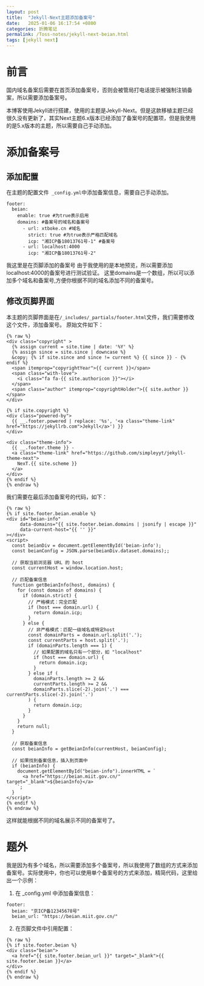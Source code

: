 ```yaml
---
layout: post
title:  "Jekyll-Next主题添加备案号"
date:   2025-01-06 16:17:54 +0800
categories: 折腾笔记
permalink: /Toss-notes/jekyll-next-beian.html
tags: [jekyll next]
---
```


# 前言
国内域名备案后需要在首页添加备案号，否则会被管局打电话提示被强制注销备案，所以需要添加备案号。

本博客使用Jekyll进行搭建，使用的主题是Jekyll-Next。但是这款移植主题已经很久没有更新了，其实Next主题6.x版本已经添加了备案号的配置项，但是我使用的是5.x版本的主题，所以需要自己手动添加。
# 添加备案号
## 添加配置
在主题的配置文件` _config.yml`中添加备案信息，需要自己手动添加。
```
footer:
  beian: 
    enable: true #为true表示启用
    domains: #备案号的域名和备案号
      - url: xtboke.cn #域名
        strict: true #为true表示严格匹配域名
        icp: "湘ICP备18013761号-1" #备案号
      - url: localhost:4000
        icp: "湘ICP备18013761号-2"
```
我这里是在页脚添加的备案号
由于我使用的是本地预览，所以需要添加localhost:4000的备案号进行测试验证。
这里domains是一个数组，所以可以添加多个域名和备案号,方便你根据不同的域名添加不同的备案号。

## 修改页脚界面
本主题的页脚界面是在`/_includes/_partials/footer.html`文件，我们需要修改这个文件，添加备案号。
原始文件如下：
```
{% raw %}
<div class="copyright" >
  {% assign current = site.time | date: '%Y' %}
  {% assign since = site.since | downcase %}
  &copy; {% if site.since and since != current %} {{ since }} - {% endif %}
  <span itemprop="copyrightYear">{{ current }}</span>
  <span class="with-love">
    <i class="fa fa-{{ site.authoricon }}"></i>
  </span>
  <span class="author" itemprop="copyrightHolder">{{ site.author }}</span>
</div>

{% if site.copyright %}
<div class="powered-by">
  {{ __.footer.powered | replace: '%s', '<a class="theme-link" href="https://jekyllrb.com">Jekyll</a>') }}
</div>

<div class="theme-info">
  {{ __.footer.theme }} -
  <a class="theme-link" href="https://github.com/simpleyyt/jekyll-theme-next">
    NexT.{{ site.scheme }}
  </a>
</div>
{% endif %}
{% endraw %}
```
我们需要在最后添加备案号的代码，如下：
```
{% raw %}
{% if site.footer.beian.enable %}
<div id="beian-info" 
     data-domains="{{ site.footer.beian.domains | jsonify | escape }}"
     data-current-host="{{ '' }}"
></div>
<script>
  const beianDiv = document.getElementById('beian-info');
  const beianConfig = JSON.parse(beianDiv.dataset.domains);;

  // 获取当前浏览器 URL 的 host
  const currentHost = window.location.host;

  // 匹配备案信息
  function getBeianInfo(host, domains) {
    for (const domain of domains) {
      if (domain.strict) {
        // 严格模式：完全匹配
        if (host === domain.url) {
          return domain.icp;
        }
      } else {
        // 非严格模式：匹配一级域名或特定host
        const domainParts = domain.url.split('.');
        const currentParts = host.split('.');
        if (domainParts.length === 1) {
          // 如果配置的域名只有一个部分，如 "localhost"
          if (host === domain.url) {
            return domain.icp;
          }
        } else if (
          domainParts.length >= 2 &&
          currentParts.length >= 2 &&
          domainParts.slice(-2).join('.') === currentParts.slice(-2).join('.')
        ) {
          return domain.icp;
        }
      }
    }
    return null;
  }

  // 获取备案信息
  const beianInfo = getBeianInfo(currentHost, beianConfig);

  // 如果找到备案信息，插入到页面中
  if (beianInfo) {
    document.getElementById("beian-info").innerHTML = `
      <a href="https://beian.miit.gov.cn/" target="_blank">${beianInfo}</a>
    `;
  }
</script>
{% endif %}
{% endraw %}
```
这样就能根据不同的域名展示不同的备案号了。
# 题外
我是因为有多个域名，所以需要添加多个备案号，所以我使用了数组的方式来添加备案号。实际使用中，你也可以使用单个备案号的方式来添加，精简代码，这里给出一个示例：
1. 在 _config.yml 中添加备案信息：
```
footer:
  beian: "京ICP备12345678号"
  beian_url: "https://beian.miit.gov.cn/"
```
2. 在页脚文件中引用配置：

```
{% raw %}
{% if site.footer.beian %}
<div class="beian">
  <a href="{{ site.footer.beian_url }}" target="_blank">{{ site.footer.beian }}</a>
</div>
{% endif %}
{% endraw %}
```
